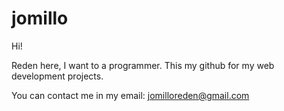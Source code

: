 # jomillo

Hi!

Reden here, I want to a programmer. 
This my github for my web development projects.

You can contact me in my email:  jomilloreden@gmail.com
